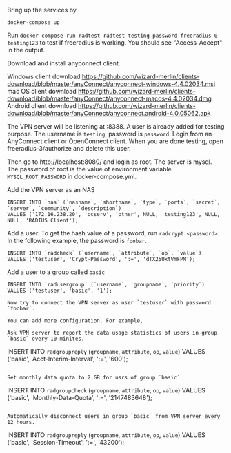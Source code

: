 Bring up the services by 
```
docker-compose up
```

Run `docker-compose run radtest radtest testing password freeradius 0 testing123` to test if freeradius is working. You should see "Access-Accept" in the output.

Download and install anyconnect client.

Windows client download https://github.com/wizard-merlin/clients-download/blob/master/anyConnect/anyconnect-windows-4.4.02034.msi
mac OS client download  https://github.com/wizard-merlin/clients-download/blob/master/anyConnect/anyconnect-macos-4.4.02034.dmg
Android client download  https://github.com/wizard-merlin/clients-download/blob/master/anyConnect/anyconnect.android-4.0.05062.apk

The VPN server will be listening at <host machine IP address>:8388. A user is already added for testing purpose. The username is `testing`, password is `password`. Login from an AnyConnect client or OpenConnect client. When you are done testing, open freeradius-3/authorize and delete this user.

Then go to http://localhost:8080/ and login as root. The server is mysql. The password of root is the value of environment variable `MYSQL_ROOT_PASSWORD` in docker-compose.yml.

Add the VPN server as an NAS
```
INSERT INTO `nas` (`nasname`, `shortname`, `type`, `ports`, `secret`, `server`, `community`, `description`)
VALUES ('172.16.238.20', 'ocserv', 'other', NULL, 'testing123', NULL, NULL, 'RADIUS Client');
```

Add a user. To get the hash value of a password, run `radcrypt <password>`. In the following example, the password is `foobar`.
```
INSERT INTO `radcheck` (`username`, `attribute`, `op`, `value`)
VALUES ('testuser', 'Crypt-Password', ':=', 'dTX25UxtVmFPM');
```

Add a user to a group called `basic`
```
INSERT INTO `radusergroup` (`username`, `groupname`, `priority`)
VALUES ('testuser', 'basic', '1');

Now try to connect the VPN server as user `testuser` with password `foobar`.

You can add more configuration. For example,

Ask VPN server to report the data usage statistics of users in group `basic` every 10 minites.
```
INSERT INTO `radgroupreply` (`groupname`, `attribute`, `op`, `value`)
VALUES ('basic', 'Acct-Interim-Interval', ':=', '600');
```

Set monthly data quota to 2 GB for usrs of group `basic`
```
INSERT INTO `radgroupcheck` (`groupname`, `attribute`, `op`, `value`)
VALUES ('basic', 'Monthly-Data-Quota', ':=', '2147483648');
```

Automatically disconnect users in group `basic` from VPN server every 12 hours.
```
INSERT INTO `radgroupreply` (`groupname`, `attribute`, `op`, `value`)
VALUES ('basic', 'Session-Timeout', ':=', '43200');
```


